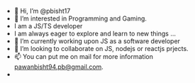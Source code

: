 - 👋 Hi, I’m @pbisht17
- 👀 I’m interested in Programming and Gaming.
- I am a JS/TS developer
- I am always eager to explore and learn to new things ... 
- 🌱 I’m currently working upon JS as a software developer
- 💞️ I’m looking to collaborate on JS, nodejs or reactjs prjects.
- 📫 You can put me on mail for more information pawanbisht94.pb@gmail.com.
- 

<!---
pbisht17/pbisht17 is a ✨ special ✨ repository because its `README.md` (this file) appears on your GitHub profile.
You can click the Preview link to take a look at your changes.
--->
